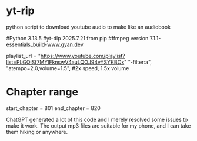 # yt-rip
python script to download youtube audio to make like an audiobook

#Python 3.13.5
#yt-dlp 2025.7.21 from pip
#ffmpeg version 7.1.1-essentials_build-www.gyan.dev

playlist_url = "https://www.youtube.com/playlist?list=PLGQiSf7MYlFknswV4auLQOJ94vYSYKBOx"
        "-filter:a", "atempo=2.0,volume=1.5", #2x speed, 1.5x volume

# Chapter range
start_chapter = 801
end_chapter = 820

ChatGPT generated a lot of this code and I merely resolved some issues to make it work.
The output mp3 files are suitable for my phone, and I can take them hiking or anywhere.
